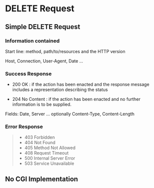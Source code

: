 # DELETE Request
## Simple DELETE Request
### Information contained

Start line: method, path/to/resources and the HTTP version

Host, Connection, User-Agent, Date ...

### Success Response

- 200 OK : if the action has been enacted and the response message includes a representation describing the status
   
- 204 No Content : if the action has been enacted and no further information is to be supplied.

Fields:
Date, Server ...
optionally Content-Type, Content-Length

### Error Response

> - 403 Forbidden   
> - 404 Not Found   
> - 405 Method Not Allowed   
> - 408 Request Timeout   
> - 500 Internal Server Error   
> - 503 Service Unavailable   

## No CGI Implementation